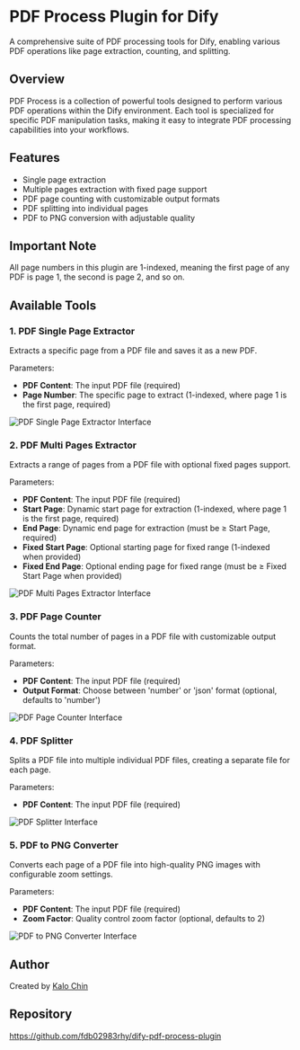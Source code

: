 # PDF Process Plugin for Dify

A comprehensive suite of PDF processing tools for Dify, enabling various PDF operations like page extraction, counting, and splitting.

## Overview

PDF Process is a collection of powerful tools designed to perform various PDF operations within the Dify environment. Each tool is specialized for specific PDF manipulation tasks, making it easy to integrate PDF processing capabilities into your workflows.

## Features

- Single page extraction
- Multiple pages extraction with fixed page support
- PDF page counting with customizable output formats
- PDF splitting into individual pages
- PDF to PNG conversion with adjustable quality

## Important Note
All page numbers in this plugin are 1-indexed, meaning the first page of any PDF is page 1, the second is page 2, and so on.

## Available Tools

### 1. PDF Single Page Extractor
Extracts a specific page from a PDF file and saves it as a new PDF.

Parameters:
- **PDF Content**: The input PDF file (required)
- **Page Number**: The specific page to extract (1-indexed, where page 1 is the first page, required)

![PDF Single Page Extractor Interface](./_assets/pdf_single_page_extractor.png)

### 2. PDF Multi Pages Extractor
Extracts a range of pages from a PDF file with optional fixed pages support.

Parameters:
- **PDF Content**: The input PDF file (required)
- **Start Page**: Dynamic start page for extraction (1-indexed, where page 1 is the first page, required)
- **End Page**: Dynamic end page for extraction (must be ≥ Start Page, required)
- **Fixed Start Page**: Optional starting page for fixed range (1-indexed when provided)
- **Fixed End Page**: Optional ending page for fixed range (must be ≥ Fixed Start Page when provided)

![PDF Multi Pages Extractor Interface](./_assets/pdf_multi_pages_extractor.png)

### 3. PDF Page Counter
Counts the total number of pages in a PDF file with customizable output format.

Parameters:
- **PDF Content**: The input PDF file (required)
- **Output Format**: Choose between 'number' or 'json' format (optional, defaults to 'number')

![PDF Page Counter Interface](./_assets/pdf_page_counter.png)

### 4. PDF Splitter
Splits a PDF file into multiple individual PDF files, creating a separate file for each page.

Parameters:
- **PDF Content**: The input PDF file (required)

![PDF Splitter Interface](./_assets/pdf_splitter.png)

### 5. PDF to PNG Converter
Converts each page of a PDF file into high-quality PNG images with configurable zoom settings.

Parameters:
- **PDF Content**: The input PDF file (required)
- **Zoom Factor**: Quality control zoom factor (optional, defaults to 2)

![PDF to PNG Converter Interface](./_assets/pdf_to_png.png)

## Author
Created by [Kalo Chin](https://github.com/fdb02983rhy)

## Repository
https://github.com/fdb02983rhy/dify-pdf-process-plugin